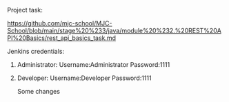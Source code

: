 
Project task:

https://github.com/mjc-school/MJC-School/blob/main/stage%20%233/java/module%20%232.%20REST%20API%20Basics/rest_api_basics_task.md

Jenkins credentials:
1. Administrator:
    Username:Administrator
    Password:1111
2. Developer:
    Username:Developer
    Password:1111
    
    Some changes 